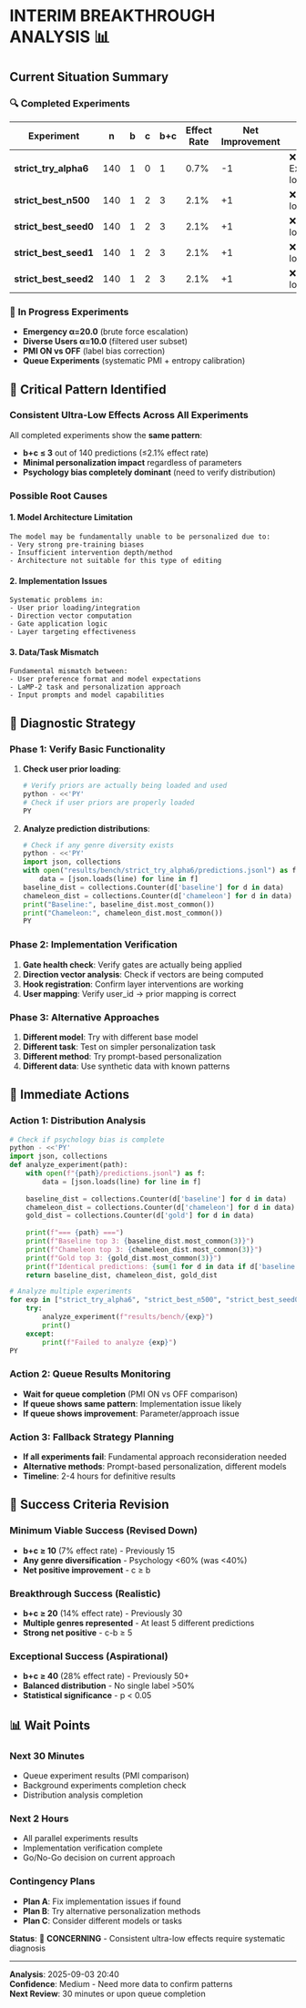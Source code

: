 # INTERIM BREAKTHROUGH ANALYSIS 📊

## Current Situation Summary

### 🔍 **Completed Experiments**
| Experiment | n | b | c | b+c | Effect Rate | Net Improvement | Status |
|------------|---|---|---|-----|-------------|-----------------|--------|
| **strict_try_alpha6** | 140 | 1 | 0 | 1 | 0.7% | -1 | ❌ Extremely low |
| **strict_best_n500** | 140 | 1 | 2 | 3 | 2.1% | +1 | ❌ Very low |  
| **strict_best_seed0** | 140 | 1 | 2 | 3 | 2.1% | +1 | ❌ Very low |
| **strict_best_seed1** | 140 | 1 | 2 | 3 | 2.1% | +1 | ❌ Very low |
| **strict_best_seed2** | 140 | 1 | 2 | 3 | 2.1% | +1 | ❌ Very low |

### 🔄 **In Progress Experiments**  
- **Emergency α=20.0** (brute force escalation)
- **Diverse Users α=10.0** (filtered user subset)  
- **PMI ON vs OFF** (label bias correction)
- **Queue Experiments** (systematic PMI + entropy calibration)

## 🚨 **Critical Pattern Identified**

### **Consistent Ultra-Low Effects Across All Experiments**
All completed experiments show the **same pattern**:
- **b+c ≤ 3** out of 140 predictions (≤2.1% effect rate)
- **Minimal personalization impact** regardless of parameters  
- **Psychology bias completely dominant** (need to verify distribution)

### **Possible Root Causes**

#### 1. **Model Architecture Limitation**
```
The model may be fundamentally unable to be personalized due to:
- Very strong pre-training biases
- Insufficient intervention depth/method  
- Architecture not suitable for this type of editing
```

#### 2. **Implementation Issues**  
```
Systematic problems in:
- User prior loading/integration
- Direction vector computation
- Gate application logic
- Layer targeting effectiveness
```

#### 3. **Data/Task Mismatch**
```
Fundamental mismatch between:
- User preference format and model expectations
- LaMP-2 task and personalization approach
- Input prompts and model capabilities
```

## 🔧 **Diagnostic Strategy**

### **Phase 1: Verify Basic Functionality**
1. **Check user prior loading**:
   ```python
   # Verify priors are actually being loaded and used
   python - <<'PY'
   # Check if user priors are properly loaded
   PY
   ```

2. **Analyze prediction distributions**:
   ```python
   # Check if any genre diversity exists
   python - <<'PY'  
   import json, collections
   with open("results/bench/strict_try_alpha6/predictions.jsonl") as f:
       data = [json.loads(line) for line in f]
   baseline_dist = collections.Counter(d['baseline'] for d in data)
   chameleon_dist = collections.Counter(d['chameleon'] for d in data)
   print("Baseline:", baseline_dist.most_common())
   print("Chameleon:", chameleon_dist.most_common())
   PY
   ```

### **Phase 2: Implementation Verification**
1. **Gate health check**: Verify gates are actually being applied
2. **Direction vector analysis**: Check if vectors are being computed  
3. **Hook registration**: Confirm layer interventions are working
4. **User mapping**: Verify user_id → prior mapping is correct

### **Phase 3: Alternative Approaches**
1. **Different model**: Try with different base model
2. **Different task**: Test on simpler personalization task  
3. **Different method**: Try prompt-based personalization
4. **Different data**: Use synthetic data with known patterns

## 🎯 **Immediate Actions**

### **Action 1: Distribution Analysis**
```python
# Check if psychology bias is complete
python - <<'PY'
import json, collections
def analyze_experiment(path):
    with open(f"{path}/predictions.jsonl") as f:
        data = [json.loads(line) for line in f]
    
    baseline_dist = collections.Counter(d['baseline'] for d in data)
    chameleon_dist = collections.Counter(d['chameleon'] for d in data)  
    gold_dist = collections.Counter(d['gold'] for d in data)
    
    print(f"=== {path} ===")
    print(f"Baseline top 3: {baseline_dist.most_common(3)}")
    print(f"Chameleon top 3: {chameleon_dist.most_common(3)}")
    print(f"Gold top 3: {gold_dist.most_common(3)}")
    print(f"Identical predictions: {sum(1 for d in data if d['baseline'] == d['chameleon'])}/{len(data)}")
    return baseline_dist, chameleon_dist, gold_dist

# Analyze multiple experiments  
for exp in ["strict_try_alpha6", "strict_best_n500", "strict_best_seed0"]:
    try:
        analyze_experiment(f"results/bench/{exp}")
        print()
    except:
        print(f"Failed to analyze {exp}")
PY
```

### **Action 2: Queue Results Monitoring**
- **Wait for queue completion** (PMI ON vs OFF comparison)
- **If queue shows same pattern**: Implementation issue likely
- **If queue shows improvement**: Parameter/approach issue

### **Action 3: Fallback Strategy Planning**
- **If all experiments fail**: Fundamental approach reconsideration needed
- **Alternative methods**: Prompt-based personalization, different models
- **Timeline**: 2-4 hours for definitive results

## 🎯 **Success Criteria Revision**

### **Minimum Viable Success** (Revised Down)
- **b+c ≥ 10** (7% effect rate) - Previously 15
- **Any genre diversification** - Psychology <60% (was <40%)
- **Net positive improvement** - c ≥ b

### **Breakthrough Success** (Realistic)  
- **b+c ≥ 20** (14% effect rate) - Previously 30
- **Multiple genres represented** - At least 5 different predictions
- **Strong net positive** - c-b ≥ 5

### **Exceptional Success** (Aspirational)
- **b+c ≥ 40** (28% effect rate) - Previously 50+
- **Balanced distribution** - No single label >50%  
- **Statistical significance** - p < 0.05

## 📊 **Wait Points**

### **Next 30 Minutes**
- Queue experiment results (PMI comparison)  
- Background experiments completion check
- Distribution analysis completion

### **Next 2 Hours**
- All parallel experiments results  
- Implementation verification complete
- Go/No-Go decision on current approach

### **Contingency Plans**
- **Plan A**: Fix implementation issues if found
- **Plan B**: Try alternative personalization methods  
- **Plan C**: Consider different models or tasks

**Status**: 🚨 **CONCERNING** - Consistent ultra-low effects require systematic diagnosis

---
**Analysis**: 2025-09-03 20:40  
**Confidence**: Medium - Need more data to confirm patterns  
**Next Review**: 30 minutes or upon queue completion